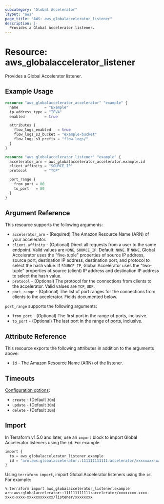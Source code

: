 ```yaml
---
subcategory: "Global Accelerator"
layout: "aws"
page_title: "AWS: aws_globalaccelerator_listener"
description: |-
  Provides a Global Accelerator listener.
---
```


# Resource: aws_globalaccelerator_listener

Provides a Global Accelerator listener.

## Example Usage

```terraform
resource "aws_globalaccelerator_accelerator" "example" {
  name            = "Example"
  ip_address_type = "IPV4"
  enabled         = true

  attributes {
    flow_logs_enabled   = true
    flow_logs_s3_bucket = "example-bucket"
    flow_logs_s3_prefix = "flow-logs/"
  }
}

resource "aws_globalaccelerator_listener" "example" {
  accelerator_arn = aws_globalaccelerator_accelerator.example.id
  client_affinity = "SOURCE_IP"
  protocol        = "TCP"

  port_range {
    from_port = 80
    to_port   = 80
  }
}
```

## Argument Reference

This resource supports the following arguments:

* `accelerator_arn` - (Required) The Amazon Resource Name (ARN) of your accelerator.
* `client_affinity` - (Optional) Direct all requests from a user to the same endpoint. Valid values are `NONE`, `SOURCE_IP`. Default: `NONE`. If `NONE`, Global Accelerator uses the "five-tuple" properties of source IP address, source port, destination IP address, destination port, and protocol to select the hash value. If `SOURCE_IP`, Global Accelerator uses the "two-tuple" properties of source (client) IP address and destination IP address to select the hash value.
* `protocol` - (Optional) The protocol for the connections from clients to the accelerator. Valid values are `TCP`, `UDP`.
* `port_range` - (Optional) The list of port ranges for the connections from clients to the accelerator. Fields documented below.

`port_range` supports the following arguments:

* `from_port` - (Optional) The first port in the range of ports, inclusive.
* `to_port` - (Optional) The last port in the range of ports, inclusive.

## Attribute Reference

This resource exports the following attributes in addition to the arguments above:

* `id` - The Amazon Resource Name (ARN) of the listener.

## Timeouts

[Configuration options](https://developer.hashicorp.com/terraform/language/resources/syntax#operation-timeouts):

* `create` - (Default `30m`)
* `update` - (Default `30m`)
* `delete` - (Default `30m`)

## Import

In Terraform v1.5.0 and later, use an `import` block to import Global Accelerator listeners using the `id`. For example:

```terraform
import {
  to = aws_globalaccelerator_listener.example
  id = "arn:aws:globalaccelerator::111111111111:accelerator/xxxxxxxx-xxxx-xxxx-xxxx-xxxxxxxxxxxx/listener/xxxxxxxx"
}
```

Using `terraform import`, import Global Accelerator listeners using the `id`. For example:

```console
% terraform import aws_globalaccelerator_listener.example arn:aws:globalaccelerator::111111111111:accelerator/xxxxxxxx-xxxx-xxxx-xxxx-xxxxxxxxxxxx/listener/xxxxxxxx
```
